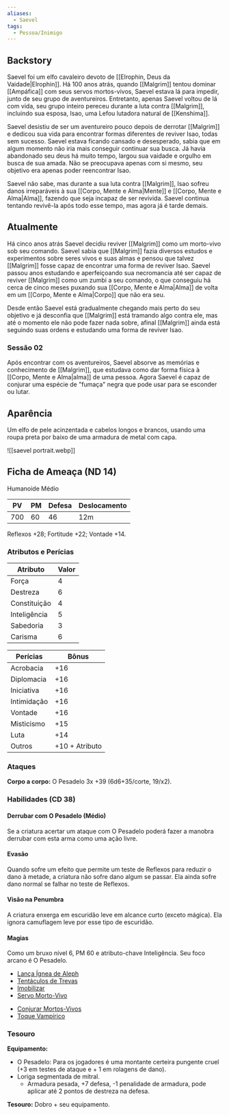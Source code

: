 ```yaml
---
aliases:
  - Saevel
tags:
  - Pessoa/Inimigo
---
```

## Backstory
Saevel foi um elfo cavaleiro devoto de [[Elrophin, Deus da Vaidade|Elrophin]]. Há 100 anos atrás, quando [[Malgrim]] tentou dominar [[Ampáfica]] com seus servos mortos-vivos, Saevel estava lá para impedir, junto de seu grupo de aventureiros. Entretanto, apenas Saevel voltou de lá com vida, seu grupo inteiro pereceu durante a luta contra [[Malgrim]], incluindo sua esposa, Isao, uma Lefou lutadora natural de [[Kenshima]].

Saevel desistiu de ser um aventureiro pouco depois de derrotar [[Malgrim]] e dedicou sua vida para encontrar formas diferentes de reviver Isao, todas sem sucesso. Saevel estava ficando cansado e desesperado, sabia que em algum momento não iria mais conseguir continuar sua busca. Já havia abandonado seu deus há muito tempo, largou sua vaidade e orgulho em busca de sua amada. Não se preocupava apenas com si mesmo, seu objetivo era apenas poder reencontrar Isao.

Saevel não sabe, mas durante a sua luta contra [[Malgrim]], Isao sofreu danos irreparáveis à sua [[Corpo, Mente e Alma|Mente]] e [[Corpo, Mente e Alma|Alma]], fazendo que seja incapaz de ser revivida. Saevel continua tentando revivê-la após todo esse tempo, mas agora já é tarde demais.

## Atualmente
Há cinco anos atrás Saevel decidiu reviver [[Malgrim]] como um morto-vivo sob seu comando. Saevel sabia que [[Malgrim]] fazia diversos estudos e experimentos sobre seres vivos e suas almas e pensou que talvez [[Malgrim]] fosse capaz de encontrar uma forma de reviver Isao. Saevel passou anos estudando e aperfeiçoando sua necromancia até ser capaz de reviver [[Malgrim]] como um zumbi a seu comando, o que conseguiu há cerca de cinco meses puxando sua [[Corpo, Mente e Alma|Alma]] de volta em um [[Corpo, Mente e Alma|Corpo]] que não era seu.

Desde então Saevel está gradualmente chegando mais perto do seu objetivo e já desconfia que [[Malgrim]] está tramando algo contra ele, mas até o momento ele não pode fazer nada sobre, afinal [[Malgrim]] ainda está seguindo suas ordens e estudando uma forma de reviver Isao.

### Sessão 02
Após encontrar com os aventureiros, Saevel absorve as memórias e conhecimento de [[Malgrim]], que estudava como dar forma física à [[Corpo, Mente e Alma|alma]] de uma pessoa. Agora Saevel é capaz de conjurar uma espécie de "fumaça" negra que pode usar para se esconder ou lutar.

## Aparência
Um elfo de pele acinzentada e cabelos longos e brancos, usando uma roupa preta por baixo de uma armadura de metal com capa.

![[saevel portrait.webp]]

## Ficha de Ameaça (ND 14)
Humanoide Médio

| PV  | PM  | Defesa | Deslocamento |
| --- | --- | ------ | ------------ |
| 700 | 60  | 46     | 12m          |

Reflexos +28; Fortitude +22; Vontade +14.

### Atributos e Perícias
  | Atributo     | Valor |
  | ------------ | ----- |
  | Força        | 4     |
  | Destreza     | 6     |
  | Constituição | 4     |
  | Inteligência | 5     |
  | Sabedoria    | 3     |
  | Carisma      | 6     |

  | Perícias    | Bônus          |
  | ----------- | -------------- |
  | Acrobacia   | +16            |
  | Diplomacia  | +16            |
  | Iniciativa  | +16            |
  | Intimidação | +16            |
  | Vontade     | +16            |
  | Misticismo  | +15            |
  | Luta        | +14            |
  | Outros      | +10 + Atributo |

### Ataques
**Corpo a corpo:** O Pesadelo 3x +39 (6d6+35/corte, 19/x2).

### Habilidades (CD 38)
#### Derrubar com O Pesadelo (Médio)
Se a criatura acertar um ataque com O Pesadelo poderá fazer a manobra derrubar com esta arma como uma ação livre.

#### Evasão
Quando sofre um efeito que permite um teste de Reflexos para reduzir o dano à metade, a criatura não sofre dano algum se passar. Ela ainda sofre dano normal se falhar no teste de Reflexos.

#### Visão na Penumbra
A criatura enxerga em escuridão leve em alcance curto (exceto mágica). Ela ignora camuflagem leve por esse tipo de escuridão.

#### Magias
Como um bruxo nível 6, PM 60 e atributo-chave Inteligência. Seu foco arcano é O Pesadelo.

<!-- 3º Círculo -->
* [Lança Ígnea de Aleph](https://eduardomarques.pythonanywhere.com/106/)
* [Tentáculos de Trevas](https://eduardomarques.pythonanywhere.com/181/)
* [Imobilizar](https://eduardomarques.pythonanywhere.com/100/)
* [Servo Morto-Vivo](https://eduardomarques.pythonanywhere.com/165/)

<!-- 2º Círculo -->
* [Conjurar Mortos-Vivos](https://eduardomarques.pythonanywhere.com/49/)
* [Toque Vampírico](https://eduardomarques.pythonanywhere.com/185/)

### Tesouro
**Equipamento:**

* O Pesadelo: Para os jogadores é uma montante certeira pungente cruel (+3 em testes de ataque e + 1 em rolagens de dano).
* Loriga segmentada de mitral.
	* Armadura pesada, +7 defesa, -1 penalidade de armadura, pode aplicar até 2 pontos de destreza na defesa.

**Tesouro:** Dobro + seu equipamento.

